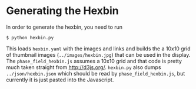 # Generating the Hexbin

In order to generate the hexbin, you need to run

    $ python hexbin.py

This loads `hexbin.yaml` with the images and links and builds the a
10x10 grid of thumbnail images (`../images/hexbin.jpg`) that can be
used in the display. The `phase_field_hexbin.js` assumes a 10x10 grid
and that code is pretty much taken straight from
http://d3js.org/. `hexbin.py` also dumps `../json/hexbin.json` which
should be read by `phase_field_hexbin.js`, but currently it is just
pasted into the Javascript.